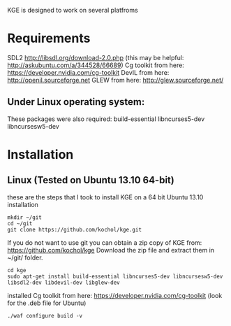 KGE is designed to work on several platfroms

# Requirements
SDL2 http://libsdl.org/download-2.0.php (this may be helpful: http://askubuntu.com/a/344528/66689)
Cg toolkit from here: https://developer.nvidia.com/cg-toolkit
DevIL from here: http://openil.sourceforge.net
GLEW from here: http://glew.sourceforge.net/

## Under Linux operating system:
These packages were also required:
	build-essential libncurses5-dev libncursesw5-dev


# Installation
## Linux (Tested on Ubuntu 13.10 64-bit)
these are the steps that I took to install KGE on a 64 bit Ubuntu 13.10 installation

	mkdir ~/git
	cd ~/git
	git clone https://github.com/kochol/kge.git

If you do not want to use git you can obtain a zip copy of KGE from: https://github.com/kochol/kge
Download the zip file and extract them in ~/git/ folder.

	cd kge
	sudo apt-get install build-essential libncurses5-dev libncursesw5-dev libsdl2-dev libdevil-dev libglew-dev

installed Cg toolkit from here: https://developer.nvidia.com/cg-toolkit
(look for the .deb file for Ubuntu)

	./waf configure build -v

